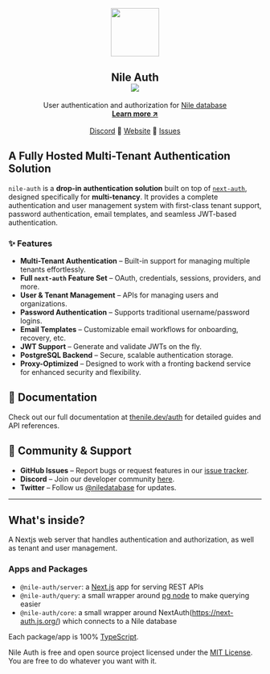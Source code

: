 <p align="center">
 <a href="https://thenile.dev" target="_blank"><img width="96px" src="https://www.thenile.dev/about-logo.png" /></a>
 <h2 align="center">Nile Auth
  <br/>
  <img src="https://img.shields.io/npm/v/@niledatabase/server"/>
 </h2>
  <p align="center">
  User authentication and authorization for <a href="https://thenile.dev">Nile database</a>
  <br />
  <a href="https://thenile.dev/docs/auth"><strong>Learn more ↗️</strong></a>
  <br />
  <br />
  <a href="https://discord.gg/akRKRPKA">Discord</a>
  🔵
  <a href="https://thenile.dev">Website</a>
  🔵 
  <a href="https://github.com/niledatabase/nile-auth/issues">Issues</a>
 </p>
</p>

## A Fully Hosted Multi-Tenant Authentication Solution

`nile-auth` is a **drop-in authentication solution** built on top of [`next-auth`](https://next-auth.js.org/), designed specifically for **multi-tenancy**. It provides a complete authentication and user management system with first-class tenant support, password authentication, email templates, and seamless JWT-based authentication.

### ✨ Features

- **Multi-Tenant Authentication** – Built-in support for managing multiple tenants effortlessly.
- **Full `next-auth` Feature Set** – OAuth, credentials, sessions, providers, and more.
- **User & Tenant Management** – APIs for managing users and organizations.
- **Password Authentication** – Supports traditional username/password logins.
- **Email Templates** – Customizable email workflows for onboarding, recovery, etc.
- **JWT Support** – Generate and validate JWTs on the fly.
- **PostgreSQL Backend** – Secure, scalable authentication storage.
- **Proxy-Optimized** – Designed to work with a fronting backend service for enhanced security and flexibility.

## 📖 Documentation

Check out our full documentation at [thenile.dev/auth](https://thenile.dev/auth) for detailed guides and API references.

## 💬 Community & Support

- **GitHub Issues** – Report bugs or request features in our [issue tracker](https://github.com/niledatabase/nile-auth/issues).
- **Discord** – Join our developer community [here](https://discord.gg/niledatabase).
- **Twitter** – Follow us [@niledatabase](https://twitter.com/niledatabase) for updates.

---

## What's inside?

A Nextjs web server that handles authentication and authorization, as well as tenant and user management.

### Apps and Packages

- `@nile-auth/server`: a [Next.js](https://nextjs.org/) app for serving REST APIs
- `@nile-auth/query`: a small wrapper around [pg node](https://node-postgres.com/) to make querying easier
- `@nile-auth/core`: a small wrapper around NextAuth(https://next-auth.js.org/) which connects to a Nile database

Each package/app is 100% [TypeScript](https://www.typescriptlang.org/).

Nile Auth is free and open source project licensed under the [MIT License](./LICENSE.md). You are free to do whatever you want with it.

